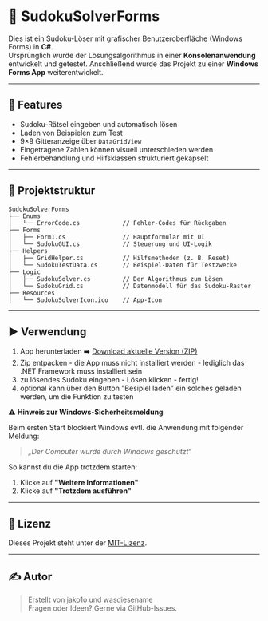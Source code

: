 # 🧩 SudokuSolverForms

Dies ist ein Sudoku-Löser mit grafischer Benutzeroberfläche (Windows Forms) in **C#**.  
Ursprünglich wurde der Lösungsalgorithmus in einer **Konsolenanwendung** entwickelt und getestet. Anschließend wurde das Projekt zu einer **Windows Forms App** weiterentwickelt.

---

## 🔧 Features

- Sudoku-Rätsel eingeben und automatisch lösen
- Laden von Beispielen zum Test
- 9×9 Gitteranzeige über `DataGridView`
- Eingetragene Zahlen können visuell unterschieden werden
- Fehlerbehandlung und Hilfsklassen strukturiert gekapselt

---

## 📁 Projektstruktur

```
SudokuSolverForms
├── Enums
│   └── ErrorCode.cs            // Fehler-Codes für Rückgaben
├── Forms
│   ├── Form1.cs                // Hauptformular mit UI
│   └── SudokuGUI.cs            // Steuerung und UI-Logik
├── Helpers
│   ├── GridHelper.cs           // Hilfsmethoden (z. B. Reset)
│   └── SudokuTestData.cs       // Beispiel-Daten für Testzwecke
├── Logic
│   ├── SudokuSolver.cs         // Der Algorithmus zum Lösen
│   └── SudokuGrid.cs           // Datenmodell für das Sudoku-Raster
├── Resources
│   └── SudokuSolverIcon.ico    // App-Icon
```

---

## ▶️ Verwendung

1. App herunterladen ➡️ [Download aktuelle Version (ZIP)](https://github.com/jako1o/SudokuSolver/releases/latest)
2. Zip entpacken - die App muss nicht installiert werden - lediglich das .NET Framework muss installiert sein
3. zu lösendes Sudoku eingeben - Lösen klicken - fertig!
4. optional kann über den Button "Besipiel laden" ein solches geladen werden, um die Funktion zu testen
   
⚠️ **Hinweis zur Windows-Sicherheitsmeldung**

Beim ersten Start blockiert Windows evtl. die Anwendung mit folgender Meldung:

> *„Der Computer wurde durch Windows geschützt“*

So kannst du die App trotzdem starten:
1. Klicke auf **"Weitere Informationen"**
2. Klicke auf **"Trotzdem ausführen"**

---

## 📃 Lizenz

Dieses Projekt steht unter der [MIT-Lizenz](LICENSE).

---

## ✍️ Autor

> Erstellt von jako1o und wasdiesename  
> Fragen oder Ideen? Gerne via GitHub-Issues.
